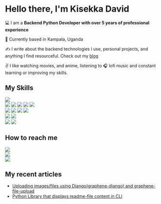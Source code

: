 # Hello there, I'm Kisekka David

:computer: I am a **Backend Python Developer with over 5 years of professional experience**

:pushpin: Currently based in Kampala, Uganda

:writing_hand: I write about the backend technologies I use, personal projects, and anything I find resourceful. Check out my <a href="https://davidkg.medium.com/">blog</a>

:v: I like watching movies, and anime, listening to :headphones: lofi music and constant learning or improving my skills.


## My Skills

![](https://img.shields.io/badge/python-python/?logo=python&style=for-the-badge&color=blue&logoColor=yellow)<br>
![](https://img.shields.io/badge/django-django/?logo=django&style=for-the-badge)
![](https://img.shields.io/badge/vuejs-%2335495e.svg?style=for-the-badge&logo=vuedotjs&logoColor=%234FC08D)
![](https://img.shields.io/badge/flask-flask/?logo=flask&style=for-the-badge&color=black)
![](https://img.shields.io/badge/django_rest_framework-E34F26?logo=django&style=for-the-badge)
![](https://img.shields.io/badge/graphql-%23CC6699?logo=graphql&style=for-the-badge&logoColor=blue)<br>
![](https://img.shields.io/badge/MongoDB-4EA94B?style=for-the-badge&logo=mongodb&logoColor=white)
![](https://img.shields.io/badge/Redis-DC382D?logo=Redis&style=for-the-badge&logoColor=black)
![](https://img.shields.io/badge/MySQL-0081CB?logo=MySQL&style=for-the-badge&logoColor=orange)
![](https://img.shields.io/badge/PostgreSQL-4169E1?logo=PostgreSQL&style=for-the-badge&logoColor=black)<br>
![](https://img.shields.io/badge/Git-F05032?logo=Git&style=for-the-badge&logoColor=black)
![](https://img.shields.io/badge/Docker-2496ED?logo=Docker&style=for-the-badge&logoColor=darkblue&color=blue)<br>
![](https://img.shields.io/badge/Azure--DevOps-0078D7?logo=Azure_DevOps&style=for-the-badge&color=darkblue)
![](https://img.shields.io/badge/Heroku-430098?style=for-the-badge&logo=heroku&logoColor=white)


## How to reach me

[![](https://img.shields.io/badge/LinkedIn-0A66C2?logo=LinkedIn&style=for-the-badge)](https://www.linkedin.com/in/kisekka-david-a933ba13b/)<br>
[![](https://img.shields.io/badge/Gmail-EA4335?logo=Gmail&style=for-the-badge&logoColor=white)](https://mail.google.com/mail/?view=cm&source=mailto&to=cartpix@gmail.com)<br>
[![](https://img.shields.io/badge/Twitter-1DA1F2?logo=Twitter&style=for-the-badge&logoColor=white)](https://twitter.com/TheefirstDavid)


## My recent articles

- <a href="https://davidkg.medium.com/uploading-images-using-django-graphene-django-and-graphene-file-upload-9f2e9bfc949d">Uploading images/files using Django(graphene-django) and graphene-file-upload</a><br>
- <a href="https://davidkg.medium.com/python-library-that-displays-readme-file-content-in-cli-87b4813c1638">Python Library that displays readme-file content in CLI</a>


























   

